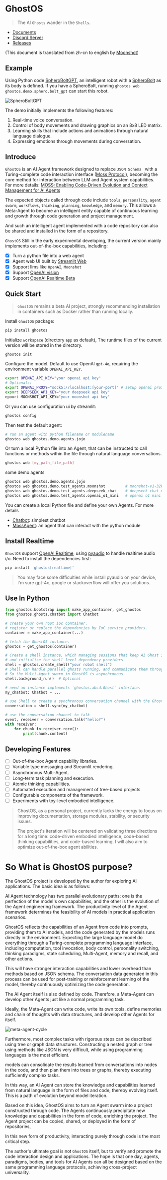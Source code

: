 # GhostOS

> The AI `Ghosts` wander in the `Shells`.

* [Documents](https://ghost-in-moss.github.io/GhostOS/#/)
* [Discord Server](https://discord.gg/NG6VKwd5jV)
* [Releases](RELEASES.md)

(This document is translated from zh-cn to english by [Moonshot](https://moonshot.cn/))

## Example

Using Python code [SpheroBoltGPT](https://github.com/ghost-in-moss/GhostOS/tree/main/ghostos/demo/sphero/bolt_gpt.py),
an intelligent robot with a [SpheroBolt](https://sphero.com/products/sphero-bolt) as its body is defined.
If you have a SpheroBolt, running `ghostos web ghostos.demo.sphero.bolt_gpt` can start this robot.

![SpheroBoltGPT](https://github.com/ghost-in-moss/GhostOS/tree/main/docsassets/ask_sphero_spin_gif.gif)

The demo initially implements the following features:

1. Real-time voice conversation.
2. Control of body movements and drawing graphics on an 8x8 LED matrix.
3. Learning skills that include actions and animations through natural language dialogue.
4. Expressing emotions through movements during conversation.

## Introduce

`GhostOS` is an AI Agent framework designed to replace `JSON Schema `
with a Turing-complete code interaction interface ([Moss Protocol](https://github.com/ghost-in-moss/GhostOS/tree/main/docszh-cn/concepts/moss_protocol.md)),
becoming the core method for interaction between LLM and Agent system capabilities. For more details:
[MOSS: Enabling Code-Driven Evolution and Context Management for AI Agents](https://arxiv.org/abs/2409.16120)

The expected objects called through code
include `tools`, `personality`, `agent swarm`, `workflows`, `thinking`, `planning`, `knowledge`, and `memory`.
This allows a Meta-Agent to become an intelligent entity capable of continuous learning and growth through code
generation and project management.

And such an intelligent agent implemented with a code repository can also be shared and installed in the form of a
repository.

`GhostOS` Still in the early experimental developing, the current version mainly implements out-of-the-box capabilities,
including:

- [x] Turn a python file into a web agent
- [x] Agent web UI built by [Streamlit Web](https://streamlit.io/)
- [x] Support llms like `OpenAI`, `Moonshot`
- [x] Support [OpenAI vision](https://platform.openai.com/docs/guides/vision)
- [x] Support [OpenAI Realtime Beta](https://platform.openai.com/docs/guides/realtime)

## Quick Start

> `GhostOS` remains a beta AI project, strongly recommending installation in containers such as Docker rather than
> running locally.

Install `GhostOS` package:

```bash
pip install ghostos
```

Initialize `workspace` (directory `app` as default), The runtime files of the current version will be stored in the
directory.

```bash
ghostos init
```

Configure the model. Default to use OpenAI `gpt-4o`, requiring the environment variable `OPENAI_API_KEY`.

```bash
export OPENAI_API_KEY="your openai api key"
# Optionals: 
export OPENAI_PROXY="sock5://localhost:[your-port]" # setup openai proxy
export DEEPSEEK_API_KEY="your deepseek api key"
epoxrt MOONSHOT_API_KEY="your moonshot api key"
```

Or you can use configuration ui by streamlit:
```bash
ghostos config
```

Then test the default agent:

```bash
# run an agent with python filename or modulename
ghostos web ghostos.demo.agents.jojo
```

Or turn a local Python file into an Agent,
that can be instructed to call functions or methods within the file through natural language conversations.

```bash
ghostos web [my_path_file_path]
```

some demo agents
```bash
ghostos web ghostos.demo.agents.jojo
ghostos web ghostos.demo.test_agents.moonshot         # moonshot-v1-32k model
ghostos web ghostos.demo.test_agents.deepseek_chat    # deepseek chat model
ghostos web ghostos.demo.test_agents.openai_o1_mini   # openai o1 mini model
```

You can create a local Python file and define your own Agents. For more details

* [Chatbot](https://github.com/ghost-in-moss/GhostOS/tree/main/docszh-cn/usages/chatbot.md): simplest chatbot
* [MossAgent](https://github.com/ghost-in-moss/GhostOS/tree/main/docszh-cn/usages/moss_agent.md): an agent that can interact with the python module

## Install Realtime 

`GhostOS` support [OpenAI Realtime](https://platform.openai.com/docs/guides/realtime),
using [pyaudio](https://pypi.org/project/PyAudio/) to handle realtime audio i/o. 
Need to install the dependencies first:

```bash
pip install 'ghostos[realtime]'
```

> You may face some difficulties while install pyaudio on your device,
> I'm sure gpt-4o, google or stackoverflow will offer you solutions.

## Use In Python

```python
from ghostos.bootstrap import make_app_container, get_ghostos
from ghostos.ghosts.chatbot import Chatbot

# create your own root ioc container.
# register or replace the dependencies by IoC service providers.
container = make_app_container(...)

# fetch the GhostOS instance.
ghostos = get_ghostos(container)

# Create a shell instance, which managing sessions that keep AI Ghost inside it.
# and initialize the shell level dependency providers.
shell = ghostos.create_shell("your robot shell")
# Shell can handle parallel ghosts running, and communicate them through an EventBus.
# So the Multi-Agent swarm in GhostOS is asynchronous.
shell.background_run()  # Optional

# need an instance implements `ghostos.abcd.Ghost` interface.
my_chatbot: Chatbot = ...

# use Shell to create a synchronous conversation channel with the Ghost.
conversation = shell.sync(my_chatbot)

# use the conversation channel to talk
event, receiver = conversation.talk("hello?")
with receiver:
    for chunk in receiver.recv():
        print(chunk.content)
```

## Developing Features

* [ ] Out-of-the-box Agent capability libraries.
* [ ] Variable type messaging and Streamlit rendering.
* [ ] Asynchronous Multi-Agent.
* [ ] Long-term task planning and execution.
* [ ] Atomic thinking capabilities.
* [ ] Automated execution and management of tree-based projects.
* [ ] Configurable components of the framework.
* [ ] Experiments with toy-level embodied intelligence.

> GhostOS, as a personal project, currently lacks the energy to focus on improving documentation, storage modules,
> stability, or security issues.
>
> The project's iteration will be centered on validating three directions for a long time:
> code-driven embodied intelligence, code-based thinking capabilities, and code-based learning.
> I will also aim to optimize out-of-the-box agent abilities.

# So What is GhostOS purpose?

The GhostOS project is developed by the author for exploring AI applications. The basic idea is as follows:

AI Agent technology has two parallel evolutionary paths:
one is the perfection of the model's own capabilities, and the other is the evolution of the Agent engineering
framework.
The productivity level of the Agent framework determines the feasibility of AI models in practical application
scenarios.

GhostOS reflects the capabilities of an Agent from code into prompts, providing them to AI models,
and the code generated by the models runs directly in the environment.
Expecting the large language model do everything through a Turing-complete programming language interface,
including computation, tool invocation, body control, personality switching, thinking paradigms, state scheduling,
Multi-Agent, memory and recall, and other actions.

This will have stronger interaction capabilities and lower overhead than methods based on JSON schema.
The conversation data generated in this process can be used for post-training or reinforcement learning of the model,
thereby continuously optimizing the code generation.

The AI Agent itself is also defined by code.
Therefore, a Meta-Agent can develop other Agents just like a normal programming task.

Ideally, the Meta-Agent can write code, write its own tools, define memories and chain of thoughts with data structures,
and develop other Agents for itself.

![meta-agent-cycle](https://github.com/ghost-in-moss/GhostOS/tree/main/docsassets/meta-agent-cycle.png)

Furthermore, most complex tasks with rigorous steps can be described using tree or graph data structures.
Constructing a nested graph or tree using methods like JSON is very difficult,
while using programming languages is the most efficient.

models can consolidate the results learned from conversations into nodes in the code,
and then plan them into trees or graphs, thereby executing sufficiently complex tasks.

In this way, an AI Agent can store the knowledge and capabilities learned from natural language in the form of files and
code,
thereby evolving itself. This is a path of evolution beyond model iteration.

Based on this idea,
GhostOS aims to turn an Agent swarm into a project constructed through code.
The Agents continuously precipitate new knowledge and capabilities in the form of code, enriching the project.
The Agent project can be copied, shared, or deployed in the form of repositories,

In this new form of productivity, interacting purely through code is the most critical step.

The author's ultimate goal is not `GhostOS` itself,
but to verify and promote the code interaction design and applications.
The hope is that one day, agents, paradigms, bodies, and tools for AI Agents can all be designed based on the same
programming language protocols,
achieving cross-project universality.

